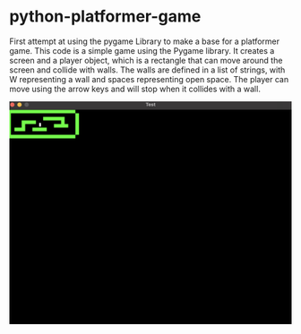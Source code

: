 # python-platformer-game

First attempt at using the pygame Library to make a base for a platformer game.
This code is a simple game using the Pygame library. It creates a screen and a player object, which is a rectangle that can move around the screen and collide with walls. The walls are defined in a list of strings, with W representing a wall and spaces representing open space. The player can move using the arrow keys and will stop when it collides with a wall.

![Example](/screenshot.png)
